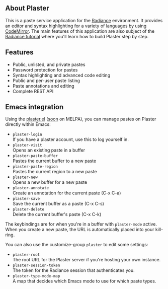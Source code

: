 ## About Plaster
This is a paste service application for the [Radiance](https://shirakumo.github.io/radiance) environment. It provides an editor and syntax highlighting for a variety of languages by using [CodeMirror](http://codemirror.net/). The main features of this application are also subject of the [Radiance tutorial](https://github.com/Shirakumo/radiance-tutorial/blob/master/Part%200.md) where you'll learn how to build Plaster step by step.

## Features

* Public, unlisted, and private pastes
* Password protection for pastes
* Syntax highlighting and advanced code editing
* Public and per-user paste listing
* Paste annotations and editing
* Complete REST API

## Emacs integration
Using the [plaster.el](https://github.com/Shirakumo/plaster/blob/rewrite/plaster.el) ([soon](https://github.com/melpa/melpa/pull/5234) on MELPA), you can manage pastes on Plaster directly within Emacs:

* `plaster-login`  
  If you have a plaster account, use this
  to log yourself in.
* `plaster-visit`  
  Opens an existing paste in a buffer
* `plaster-paste-buffer`  
  Pastes the current buffer to a new paste
* `plaster-paste-region`  
  Pastes the current region to a new paste
* `plaster-new`  
  Opens a new buffer for a new paste
* `plaster-annotate`  
  Create an annotation for the current paste (C-x C-a)
* `plaster-save`  
  Save the current buffer as a paste (C-x C-s)
* `plaster-delete`  
  Delete the current buffer's paste (C-x C-k)

The keybindings are for when you're in a buffer with `plaster-mode` active. When you create a new paste, the URL is automatically placed into your kill-ring.

You can also use the customize-group `plaster` to edit some settings:

* `plaster-root`  
  The root URL for the Plaster server if you're hosting your own instance.
* `plaster-session-token`  
  The token for the Radiance session that authenticates you.
* `plaster-type-mode-map`  
  A map that decides which Emacs mode to use for which paste types.
